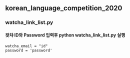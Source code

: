 ## korean_language_competition_2020

### watcha_link_list.py
#### 왓챠 ID와 Password 입력후 python watcha_link_list.py 실행
    watcha_email = "id"
    password = 'password'
